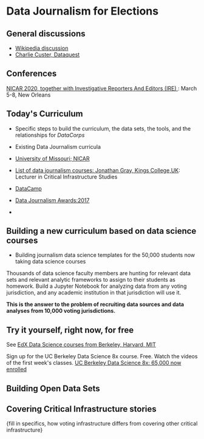 # Data Journalism for Elections

## General discussions
- [Wikipedia discussion](https://en.wikipedia.org/wiki/Data_journalism)
- [Charlie Custer, Dataquest](https://www.dataquest.io/blog/how-become-data-journalist/)

##  Conferences
[NICAR 2020, together with Investigative Reporters And Editors (IRE) ](https://www.ire.org/events-and-training/conferences/nicar-2020): March 5-8, New Orleans




## Today's Curriculum
- Specific steps to build the curriculum, the data sets, the tools, and the relationships for _DataCorps_
- Existing Data Journalism curricula
- [University of Missouri; NICAR](https://www.ire.org/nicar/about/)

- [List of data journalism courses: Jonathan Gray, Kings College,UK](https://github.com/jwyg/data-journalism-courses): Lecturer in Critical Infrastructure Studies
- [DataCamp](https://www.datacamp.com/community/blog/data-journalism-guide-tools)
- [Data Journalism Awards:2017](https://medium.com/data-journalism-awards/what-does-data-journalism-look-like-today-a-10-step-guide-6dd90c1f0c25)
-

## Building a new curriculum based on data science courses
- Building journalism data science templates for the 50,000 students now taking data science courses

Thousands of data science faculty members are hunting for relevant data sets and relevant analytic frameworks to assign to their students as homework.  Build a Jupyter Notebook for analyzing data from any voting jurisdiction, and any academic institution in that jurisdiction will use it.

**This is the answer to the problem of recruiting data sources and data analyses from 10,000 voting jurisdictions.**

## Try it yourself, right now, for free
See [EdX Data Science courses from Berkeley, Harvard, MIT](https://www.edx.org/course/subject/data-science)

Sign up for the UC Berkeley Data Science 8x course.  Free. Watch the videos of the first week's classes.
[UC Berkeley Data Science 8x: 65,000 now enrolled](https://www.edx.org/course/foundations-of-data-science-computational-thinking-with-python-0)

## Building Open Data Sets

## Covering Critical Infrastructure stories
{fill in specifics, how voting infrastructure differs from covering other critical infrastructure}
